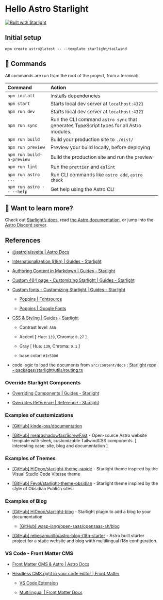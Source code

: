 # Hello Astro Starlight

[![Built with Starlight](https://astro.badg.es/v2/built-with-starlight/tiny.svg)](https://starlight.astro.build)

## Initial setup

```
npm create astro@latest -- --template starlight/tailwind
```

## 🧞 Commands

All commands are run from the root of the project, from a terminal:

| Command                   | Action                                                                                  |
| :------------------------ | :-------------------------------------------------------------------------------------- |
| `npm install`             | Installs dependencies                                                                   |
| `npm start`               | Starts local dev server at `localhost:4321`                                             |
| `npm run dev`             | Starts local dev server at `localhost:4321`                                             |
| `npm run sync`            | Run the CLI command `astro sync` that generates TypeScript types for all Astro modules. |
| `npm run build`           | Build your production site to `./dist/`                                                 |
| `npm run preview`         | Preview your build locally, before deploying                                            |
| `npm run build-n-preview` | Build the production site and run the preview                                           |
| `npm run lint`            | Run the `prettier` and `eslint`                                                         |
| `npm run astro ...`       | Run CLI commands like `astro add`, `astro check`                                        |
| `npm run astro -- --help` | Get help using the Astro CLI                                                            |

## 👀 Want to learn more?

Check out [Starlight’s docs](https://starlight.astro.build/), read [the Astro documentation](https://docs.astro.build), or jump into the [Astro Discord server](https://astro.build/chat).

## References

- [@astrojs/svelte | Astro Docs](https://docs.astro.build/en/guides/integrations-guide/svelte/)

- [Internationalization (i18n) | Guides - Starlight](https://starlight.astro.build/guides/i18n/)

- [Authoring Content in Markdown | Guides - Starlight](https://starlight.astro.build/guides/authoring-content/)

- [Custom 404 page - Customizing Starlight | Guides - Starlight](https://starlight.astro.build/guides/customization/#custom-404-page)

- [Custom fonts - Customizing Starlight | Guides - Starlight](https://starlight.astro.build/guides/customization/#custom-fonts)

  - [Poppins | Fontsource](https://fontsource.org/fonts/poppins)

  - [Poppins | Google Fonts](https://fonts.google.com/specimen/Poppins)

- [CSS & Styling | Guides - Starlight](https://starlight.astro.build/guides/css-and-tailwind/#color-theme-editor)

  - Contrast level: `AAA`

  - Accent [ Hue: `139`, Chroma: `0.27` ]

  - Gray [ Hue: `139`, Chroma: `0.1` ]

  - base color: `#1c5800`

- code logic to load the documents from `src/content/docs` : [Starlight repo - packages/starlight/utils/routing.ts](https://github.com/withastro/starlight/blob/6f3202b3eb747de8a1cfcba001ab618d5fdee44a/packages/starlight/utils/routing.ts)

### Override Starlight Components

- [Overriding Components | Guides - Starlight](https://starlight.astro.build/guides/overriding-components/)

- [Overrides Reference | Reference - Starlight](https://starlight.astro.build/reference/overrides/)

### Examples of customizations

- [[GitHub] kinde-oss/documentation](https://github.com/kinde-oss/documentation)

- [[GitHub] mearashadowfax/ScrewFast](https://github.com/mearashadowfax/ScrewFast) - Open-source Astro website template with sleek, customizable TailwindCSS components. [ Interesting case: site, blog and documentation ]

### Examples of Themes

- [[GitHub] HiDeoo/starlight-theme-rapide](https://github.com/HiDeoo/starlight-theme-rapide) - Starlight theme inspired by the Visual Studio Code Vitesse theme

- [[GitHub] Fevol/starlight-theme-obsidian](https://github.com/Fevol/starlight-theme-obsidian) - Starlight theme inspired by the style of Obsidian Publish sites

### Examples of Blog

- [[GitHub] HiDeoo/starlight-blog](https://github.com/HiDeoo/starlight-blog) - Starlight plugin to add a blog to your documentation

  - [[GitHub] wasp-lang/open-saas/opensaas-sh/blog](https://github.com/wasp-lang/open-saas/tree/main/opensaas-sh/blog)

- [[GitHub] rebecamurillo/astro-blog-i18n-starter](https://github.com/rebecamurillo/astro-blog-i18n-starter) - Astro built starter project for a static website and blog witth multilingual i18n configuration.

### VS Code - Front Matter CMS

- [Front Matter CMS & Astro | Astro Docs](https://docs.astro.build/en/guides/cms/frontmatter-cms/)

- [Headless CMS right in your code editor | Front Matter](https://frontmatter.codes/)

  - [VS Code Extension](https://marketplace.visualstudio.com/items?itemName=eliostruyf.vscode-front-matter)

  - [Multilingual | Front Matter Docs](https://frontmatter.codes/docs/content-creation/multilingual)

